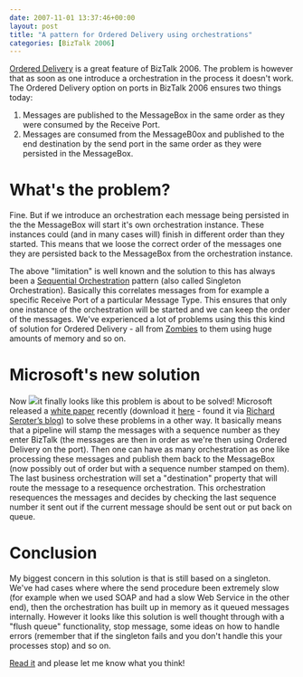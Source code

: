 ```yaml
---
date: 2007-11-01 13:37:46+00:00
layout: post
title: "A pattern for Ordered Delivery using orchestrations"
categories: [BizTalk 2006]
---
```


[Ordered Delivery](http://msdn2.microsoft.com/en-us/library/aa559637.aspx) is a great feature of BizTalk 2006. The problem is however that as soon as one introduce a orchestration in the process it doesn't work. The Ordered Delivery option on ports in BizTalk 2006 ensures two things today: 

  1. Messages are published to the MessageBox in the same order as they were consumed by the Receive Port.  
  2. Messages are consumed from the MessageB0ox and published to the end destination by the send port in the same order as they were persisted in the MessageBox.

# What's the problem?

Fine. But if we introduce an orchestration each message being persisted in the  the MessageBox will start it's own orchestration instance. These instances could (and in many cases will) finish in different order than they started. This means that we loose the correct order of the messages one they are persisted back to the MessageBox from the orchestration instance. 

The above "limitation" is well known and the solution to this has always been a [Sequential Orchestration](http://msdn.microsoft.com/library/default.asp?url=/library/en-us/bts_2004wp/html/956fd4cb-aacc-43ee-99b6-f6137a5a2914.asp) pattern (also called Singleton Orchestration). Basically this correlates messages from for example a specific Receive Port of a particular Message Type. This ensures that only one instance of the orchestration will be started and we can keep the order of the messages. We've experienced a lot of problems using this this kind of solution for Ordered Delivery - all from [Zombies](http://msdn2.microsoft.com/en-us/library/bb203853.aspx) to them using huge amounts of memory and so on. 

# Microsoft's new solution

Now [![](/assets/2007/11/windowslivewriterapatternforordereddeliverythatworksfinal-c24buntitled31.gif)](http://msdn2.microsoft.com/en-us/library/Bb851740.1542441d-d33a-4634-898f-c89efb0d94fa(en-us,MSDN.10).gif)it finally looks like this problem is about to be solved! Microsoft released a [white paper](http://msdn2.microsoft.com/en-us/library/bb851740.aspx) recently (download it [here](http://www.microsoft.com/downloads/details.aspx?FamilyID=02c5fd53-fee9-44fc-a780-5d1d34ee8754&displaylang=en) - found it via [Richard Seroter’s blog](http://seroter.wordpress.com/)) to solve these problems in a other way. It basically means that a pipeline will stamp the messages with a sequence number as they enter BizTalk (the messages are then in order as we're then using Ordered Delivery on the port). Then one can have as many orchestration as one like processing these messages and publish them back to the MessageBox (now possibly out of order but with a sequence number stamped on them). The last business orchestration will set a "destination" property that will route the message to a resequence orchestration. This orchestration resequences the messages and decides by checking the last sequence number it sent out if the current message should be sent out or put back on queue.

# Conclusion

My biggest concern in this solution is that is still based on a singleton. We've had cases where where the send procedure been extremely slow (for example when we used SOAP and had a slow Web Service in the other end), then the orchestration has built up in memory as it queued messages internally. However it looks like this solution is well thought through with a "flush queue" functionality, stop message, some ideas on how to handle errors (remember that if the singleton fails and you don't handle this your processes stop) and so on. 

[Read it](http://msdn2.microsoft.com/en-us/library/bb851740.aspx) and please let me know what you think!
